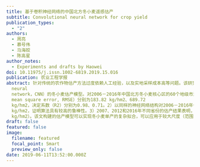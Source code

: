 ```yaml
---
title: 基于卷积神经网络的中国北方冬小麦遥感估产
subtitle: Convolutional neural network for crop yield
publication_types:
  - "2"
authors:
  - 周亮
  - 慕号伟
  - 马海姣
  - 陈高星
author_notes:
  - Experiments and drafts by Haowei
doi: 10.11975/j.issn.1002-6819.2019.15.016
publication: 农业工程学报
abstract: 针对传统的农作物估产方法过度依赖人工经验，以及实地采样成本高等问题。该研究使用MODIS数据构建了基于卷积神经网络（convolutional
  neural
  network，CNN）的冬小麦估产模型。对2006－2016年中国北方冬小麦核心区的60个地级市进行模型训练，鲁棒性检验以及估产误差空间特征分析。结果表明：1）估产模型在训练集和验证集的均方根误差（root
  mean square error, RMSE）分别为183.82 kg/hm2、689.72
  kg/hm2，决定系数（R2）分别为0.98、0.71。2）以同样的神经网络结构对2006－2016年估产样本分别作为验证集，训练11个独立模型的RMSE平均值是772.03
  kg/hm2，证明算法具有较高的鲁棒性。3）2007、2012和2016年不同省份的估产结果表明，模型对北方冬小麦区的平原区估产精度较高，尤其是河北和山东2省（RMSE为500
  kg/hm2）。该文构建的估产模型可以实现冬小麦单产的复杂拟合，可以应用于较大尺度（范围）冬小麦产量预报。
draft: false
featured: false
image:
  filename: featured
  focal_point: Smart
  preview_only: false
date: 2019-06-11T13:52:00.000Z
---
```


